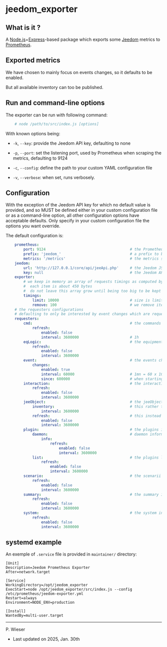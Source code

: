 # jeedom_exporter

## What is it ?

A [Node.js](https://nodejs.org/)+[Express](https://expressjs.com/)-based package which exports some [Jeedom](https://jeedom.com/) metrics to [Prometheus](https://prometheus.io/).

## Exported metrics

We have chosen to mainly focus on events changes, so it defaults to be enabled.

But all available inventory can too be published.

## Run and command-line options

The exporter can be run with following command:

```sh
    # node /path/to/src/index.js [options]
```

With known options being:

- `-k`, `--key`: provide the Jeedom API key, defaulting to none

- `-p`, `--port`: set the listening port, used by Prometheus when scraping the metrics, defaulting to 9124

- `-c`, `--config`: define the path to your custom YAML configuration file

- `-v`, `--verbose`: when set, runs verbosely.

## Configuration

With the exception of the Jeedom API key for which no default value is provided, and so MUST be defined either in your custom configuration file or as a command-line option, all other configuration options have acceptable defaults. Only specify in your custom configuration file the options you want override.

The default configuration is:

```yaml
    prometheus:
        port: 9124                                      # the Prometheus scraping port
        prefix: 'jeedom_'                               # a prefix to be prepended to all published metrics
        metrics: '/metrics'                             # the metrics scraping route
    jeedom:
        url: 'http://127.0.0.1/core/api/jeeApi.php'     # the Jeedom JSON RPC API URL
        key: null                                       # the Jeedom API key
    exporter:
        # we keep in memory an array of requests timings as computed by got
        #  each item is about 450 bytes
        #  do not leave this array grow until being too big to be kept manageable
        timings:
            limit: 10000                                # size is limited to ~4.3MB
            remove: 100                                 # we remove items by range of 100 each time it is needed
    # the requesters configurations
    # defaulting to only be interested by event changes which are requested every minute
    requesters:
        cmd:                                            # the commands inventory
            refresh:
                enabled: false
                interval: 3600000                       # 1h
        eqLogic:                                        # the equipments inventory
            refresh:
                enabled: false
                interval: 3600000
        event:                                          # the events changes
            changes:
                enabled: true
                interval: 60000                         # 1mn = 60 x 1000 ms
                since: 600000                           # when starting, rewind 10mn to init the metrics
        interaction:                                    # the interactions inventory
            refresh:
                enabled: false
                interval: 3600000
        jeeObject:                                      # the jeeObject inventory
            inventory:                                  # this rather targets the full in-memory inventory, is not published as metrics
                interval: 3600000
            refresh:                                    # this instead is used for publishing an inventory as metrics
                enabled: false
                interval: 3600000
        plugin:                                         # the plugins inventory
            daemon:                                     # daemon informations: doesn't provide any relevant result as of v1.0.0
                info:
                    refresh:
                        enabled: false
                        interval: 3600000
            list:                                       # the plugins list
                refresh:
                    enabled: false
                    interval: 3600000
        scenario:                                       # the scenarii inventory
            refresh:
                enabled: false
                interval: 3600000
        summary:                                        # the summary inventory
            refresh:
                enabled: false
                interval: 3600000
        system:                                         # the system inventory, only USB mappings as of v1.0.0
            refresh:
                enabled: false
                interval: 3600000
```

## systemd example

An exemple of `.service` file is provided in `maintainer/` directory:

```
[Unit]
Description=Jeedom Prometheus Exporter
After=network.target

[Service]
WorkingDirectory=/opt/jeedom_exporter
ExecStart=node /opt/jeedom_exporter/src/index.js --config /etc/prometheus/jeedom-exporter.yml
Restart=always
Environment=NODE_ENV=production

[Install]
WantedBy=multi-user.target
```

---
P. Wieser
- Last updated on 2025, Jan. 30th
